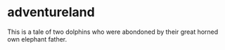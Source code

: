 # adventureland

This is a tale of two dolphins who were abondoned by their great horned own elephant father.